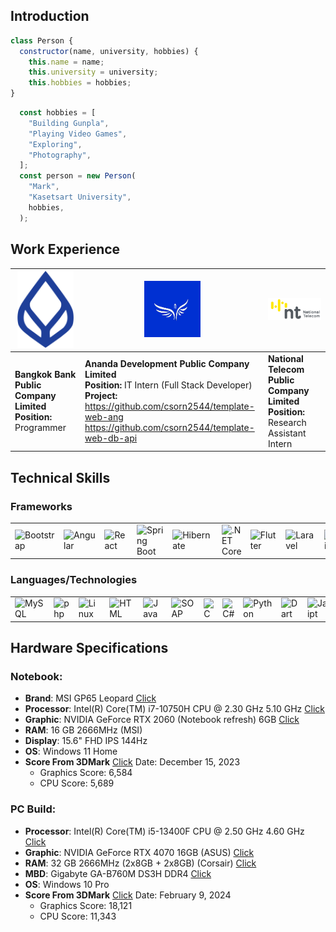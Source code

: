 ## Introduction
```js
class Person {
  constructor(name, university, hobbies) {
    this.name = name;
    this.university = university;
    this.hobbies = hobbies;
}
```

```js
  const hobbies = [
    "Building Gunpla",
    "Playing Video Games",
    "Exploring",
    "Photography",
  ];
  const person = new Person(
    "Mark",
    "Kasetsart University",
    hobbies,
  );
```
## Work Experience

| <img src="https://raw.githubusercontent.com/csorn2544/csorn2544/main/logo3.png" width="90"> | <img src="https://github.com/csorn2544/csorn2544/blob/main/logo1.png" width="90"> | <img src="https://github.com/csorn2544/csorn2544/blob/main/logo2.png" width="150"> |
|---|---|---|
| **Bangkok Bank Public Company Limited**<br>**Position:** Programmer<br> | **Ananda Development Public Company Limited**<br>**Position:** IT Intern (Full Stack Developer)<br> **Project:** <br>https://github.com/csorn2544/template-web-ang<br>https://github.com/csorn2544/template-web-db-api | **National Telecom Public Company Limited**<br>**Position:** Research Assistant Intern |

## Technical Skills

### Frameworks
<table>
	<tr>
		<td><img width="50" src="https://user-images.githubusercontent.com/25181517/183898054-b3d693d4-dafb-4808-a509-bab54cf5de34.png" alt="Bootstrap" title="Bootstrap"/></td>
		<td><img width="50" src="https://user-images.githubusercontent.com/25181517/183890595-779a7e64-3f43-4634-bad2-eceef4e80268.png" alt="Angular" title="Angular"/></td>
		<td><img width="50" src="https://user-images.githubusercontent.com/25181517/183897015-94a058a6-b86e-4e42-a37f-bf92061753e5.png" alt="React" title="React"/></td>
		<td><img width="50" src="https://user-images.githubusercontent.com/25181517/183891303-41f257f8-6b3d-487c-aa56-c497b880d0fb.png" alt="Spring Boot" title="Spring Boot"/></td>
		<td><img width="50" src="https://user-images.githubusercontent.com/25181517/117207493-49665200-adf4-11eb-808e-a9c0fcc2a0a0.png" alt="Hibernate" title="Hibernate"/></td>
		<td><img width="50" src="https://user-images.githubusercontent.com/25181517/121405754-b4f48f80-c95d-11eb-8893-fc325bde617f.png" alt=".NET Core" title=".NET Core"/></td>
		<td><img width="50" src="https://user-images.githubusercontent.com/25181517/186150365-da1eccce-6201-487c-8649-45e9e99435fd.png" alt="Flutter" title="Flutter"/></td>
		<td><img width="50" src="https://github.com/marwin1991/profile-technology-icons/assets/25181517/afcf1c98-544e-41fb-bf44-edba5e62809a" alt="Laravel" title="Laravel"/></td>
		<td><img width="50" src="https://github-production-user-asset-6210df.s3.amazonaws.com/62091613/261395532-b40892ef-efb8-4b0e-a6b5-d1cfc2f3fc35.png" alt="Vite" title="Vite"/></td>
	</tr>
</table>

### Languages/Technologies

<table>
  <tr>
    <td><img width="50" src="https://user-images.githubusercontent.com/25181517/183896128-ec99105a-ec1a-4d85-b08b-1aa1620b2046.png" alt="MySQL" title="MySQL"/></td>
    <td><img width="50" src="https://user-images.githubusercontent.com/25181517/183570228-6a040b9f-3ddf-47a2-a201-743121dac664.png" alt="php" title="php"/></td>
    <td><img width="50" src="https://github.com/marwin1991/profile-technology-icons/assets/76662862/2481dc48-be6b-4ebb-9e8c-3b957efe69fa" alt="Linux" title="Linux"/></td>
    <td><img width="50" src="https://user-images.githubusercontent.com/25181517/192158954-f88b5814-d510-4564-b285-dff7d6400dad.png" alt="HTML" title="HTML"/></td>
    <td><img width="50" src="https://user-images.githubusercontent.com/25181517/117201156-9a724800-adec-11eb-9a9d-3cd0f67da4bc.png" alt="Java" title="Java"/></td>
    <td><img width="50" src="https://user-images.githubusercontent.com/25181517/192107860-9a9f0894-0e34-4ab3-964d-6297ee4c00e9.png" alt="SOAP" title="SOAP"/></td>
    <td><img width="50" src="https://user-images.githubusercontent.com/25181517/192106070-46255bcf-65e6-4c6b-a296-bf8d0d8fb2a7.png" alt="C" title="C"/></td>
    <td><img width="50" src="https://user-images.githubusercontent.com/25181517/121405384-444d7300-c95d-11eb-959f-913020d3bf90.png" alt="C#" title="C#"/></td>
    <td><img width="50" src="https://user-images.githubusercontent.com/25181517/183423507-c056a6f9-1ba8-4312-a350-19bcbc5a8697.png" alt="Python" title="Python"/></td>
    <td><img width="50" src="https://user-images.githubusercontent.com/25181517/186150304-1568ffdf-4c62-4bdc-9cf1-8d8efcea7c5b.png" alt="Dart" title="Dart"/></td>
    <td><img width="50" src="https://user-images.githubusercontent.com/25181517/117447155-6a868a00-af3d-11eb-9cfe-245df15c9f3f.png" alt="JavaScript" title="JavaScript"/></td>
    <td><img width="50" src="https://user-images.githubusercontent.com/25181517/183890598-19a0ac2d-e88a-4005-a8df-1ee36782fde1.png" alt="TypeScript" title="TypeScript"/></td>
  </tr>
</table>

## Hardware Specifications
### Notebook:

- **Brand**: MSI GP65 Leopard [Click](https://www.msi.com/Laptop/GP65-Leopard-10SFK/Specification)
- **Processor**: Intel(R) Core(TM) i7-10750H CPU @ 2.30 GHz 5.10 GHz [Click](https://www.intel.com/content/www/us/en/products/sku/201837/intel-core-i710750h-processor-12m-cache-up-to-5-00-ghz/specifications.html)
- **Graphic**: NVIDIA GeForce RTX 2060 (Notebook refresh) 6GB [Click](https://www.nvidia.com/en-us/geforce/20-series/)
- **RAM**: 16 GB 2666MHz (MSI) 
- **Display**: 15.6" FHD IPS 144Hz
- **OS**: Windows 11 Home
- **Score From 3DMark** [Click](http://www.3dmark.com/spy/43866630) Date: December 15, 2023
  - Graphics Score: 6,584
  - CPU Score: 5,689

### PC Build:

- **Processor**: Intel(R) Core(TM) i5-13400F CPU @ 2.50 GHz 4.60 GHz [Click](https://www.intel.com/content/www/us/en/products/sku/230501/intel-core-i513400f-processor-20m-cache-up-to-4-60-ghz/specifications.html)
- **Graphic**: NVIDIA GeForce RTX 4070 16GB (ASUS) [Click](https://www.asus.com/th/motherboards-components/graphics-cards/dual/dual-rtx4070-o12g/)
- **RAM**: 32 GB 2666MHz (2x8GB + 2x8GB) (Corsair) [Click](https://www.corsair.com/us/en/p/memory/cmk16gx4m2d2666c16/vengeancea-lpx-16gb-2-x-8-gb-ddr4-dram-2666mhz-c16-memory-kit-black-cmk16gx4m2d2666c16)
- **MBD**: Gigabyte GA-B760M DS3H DDR4 [Click](https://www.gigabyte.com/th/Motherboard/B760M-DS3H-DDR4-rev-10#kf)
- **OS**: Windows 10 Pro
- **Score From 3DMark** [Click](https://www.3dmark.com/spy/45513934) Date: February 9, 2024
  - Graphics Score: 18,121
  - CPU Score: 11,343
